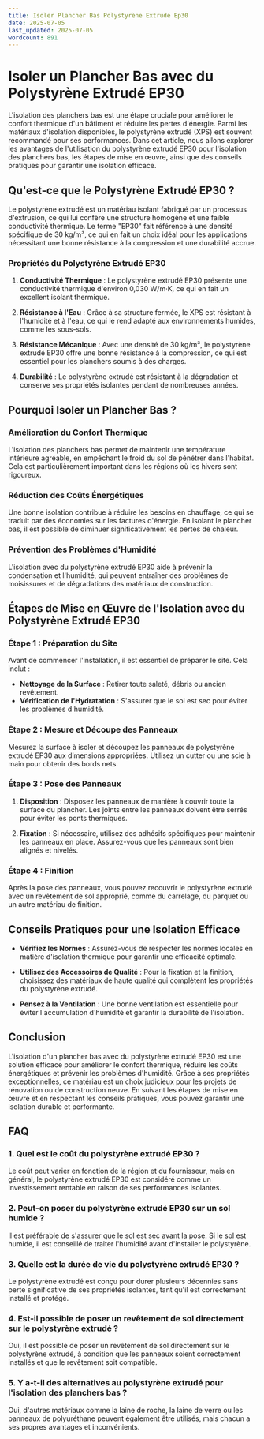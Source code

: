 ```yaml
---
title: Isoler Plancher Bas Polystyrène Extrudé Ep30
date: 2025-07-05
last_updated: 2025-07-05
wordcount: 891
---
```


# Isoler un Plancher Bas avec du Polystyrène Extrudé EP30

L'isolation des planchers bas est une étape cruciale pour améliorer le confort thermique d'un bâtiment et réduire les pertes d'énergie. Parmi les matériaux d'isolation disponibles, le polystyrène extrudé (XPS) est souvent recommandé pour ses performances. Dans cet article, nous allons explorer les avantages de l'utilisation du polystyrène extrudé EP30 pour l'isolation des planchers bas, les étapes de mise en œuvre, ainsi que des conseils pratiques pour garantir une isolation efficace.

## Qu'est-ce que le Polystyrène Extrudé EP30 ?

Le polystyrène extrudé est un matériau isolant fabriqué par un processus d'extrusion, ce qui lui confère une structure homogène et une faible conductivité thermique. Le terme "EP30" fait référence à une densité spécifique de 30 kg/m³, ce qui en fait un choix idéal pour les applications nécessitant une bonne résistance à la compression et une durabilité accrue.

### Propriétés du Polystyrène Extrudé EP30

1. **Conductivité Thermique** : Le polystyrène extrudé EP30 présente une conductivité thermique d'environ 0,030 W/m·K, ce qui en fait un excellent isolant thermique.
   
2. **Résistance à l'Eau** : Grâce à sa structure fermée, le XPS est résistant à l'humidité et à l'eau, ce qui le rend adapté aux environnements humides, comme les sous-sols.

3. **Résistance Mécanique** : Avec une densité de 30 kg/m³, le polystyrène extrudé EP30 offre une bonne résistance à la compression, ce qui est essentiel pour les planchers soumis à des charges.

4. **Durabilité** : Le polystyrène extrudé est résistant à la dégradation et conserve ses propriétés isolantes pendant de nombreuses années.

## Pourquoi Isoler un Plancher Bas ?

### Amélioration du Confort Thermique

L'isolation des planchers bas permet de maintenir une température intérieure agréable, en empêchant le froid du sol de pénétrer dans l'habitat. Cela est particulièrement important dans les régions où les hivers sont rigoureux.

### Réduction des Coûts Énergétiques

Une bonne isolation contribue à réduire les besoins en chauffage, ce qui se traduit par des économies sur les factures d'énergie. En isolant le plancher bas, il est possible de diminuer significativement les pertes de chaleur.

### Prévention des Problèmes d'Humidité

L'isolation avec du polystyrène extrudé EP30 aide à prévenir la condensation et l'humidité, qui peuvent entraîner des problèmes de moisissures et de dégradations des matériaux de construction.

## Étapes de Mise en Œuvre de l'Isolation avec du Polystyrène Extrudé EP30

### Étape 1 : Préparation du Site

Avant de commencer l'installation, il est essentiel de préparer le site. Cela inclut :

- **Nettoyage de la Surface** : Retirer toute saleté, débris ou ancien revêtement.
- **Vérification de l'Hydratation** : S'assurer que le sol est sec pour éviter les problèmes d'humidité.

### Étape 2 : Mesure et Découpe des Panneaux

Mesurez la surface à isoler et découpez les panneaux de polystyrène extrudé EP30 aux dimensions appropriées. Utilisez un cutter ou une scie à main pour obtenir des bords nets.

### Étape 3 : Pose des Panneaux

1. **Disposition** : Disposez les panneaux de manière à couvrir toute la surface du plancher. Les joints entre les panneaux doivent être serrés pour éviter les ponts thermiques.

2. **Fixation** : Si nécessaire, utilisez des adhésifs spécifiques pour maintenir les panneaux en place. Assurez-vous que les panneaux sont bien alignés et nivelés.

### Étape 4 : Finition

Après la pose des panneaux, vous pouvez recouvrir le polystyrène extrudé avec un revêtement de sol approprié, comme du carrelage, du parquet ou un autre matériau de finition.

## Conseils Pratiques pour une Isolation Efficace

- **Vérifiez les Normes** : Assurez-vous de respecter les normes locales en matière d'isolation thermique pour garantir une efficacité optimale.
  
- **Utilisez des Accessoires de Qualité** : Pour la fixation et la finition, choisissez des matériaux de haute qualité qui complètent les propriétés du polystyrène extrudé.

- **Pensez à la Ventilation** : Une bonne ventilation est essentielle pour éviter l'accumulation d'humidité et garantir la durabilité de l'isolation.

## Conclusion

L'isolation d'un plancher bas avec du polystyrène extrudé EP30 est une solution efficace pour améliorer le confort thermique, réduire les coûts énergétiques et prévenir les problèmes d'humidité. Grâce à ses propriétés exceptionnelles, ce matériau est un choix judicieux pour les projets de rénovation ou de construction neuve. En suivant les étapes de mise en œuvre et en respectant les conseils pratiques, vous pouvez garantir une isolation durable et performante.

## FAQ

### 1. Quel est le coût du polystyrène extrudé EP30 ?

Le coût peut varier en fonction de la région et du fournisseur, mais en général, le polystyrène extrudé EP30 est considéré comme un investissement rentable en raison de ses performances isolantes.

### 2. Peut-on poser du polystyrène extrudé EP30 sur un sol humide ?

Il est préférable de s'assurer que le sol est sec avant la pose. Si le sol est humide, il est conseillé de traiter l'humidité avant d'installer le polystyrène.

### 3. Quelle est la durée de vie du polystyrène extrudé EP30 ?

Le polystyrène extrudé est conçu pour durer plusieurs décennies sans perte significative de ses propriétés isolantes, tant qu'il est correctement installé et protégé.

### 4. Est-il possible de poser un revêtement de sol directement sur le polystyrène extrudé ?

Oui, il est possible de poser un revêtement de sol directement sur le polystyrène extrudé, à condition que les panneaux soient correctement installés et que le revêtement soit compatible.

### 5. Y a-t-il des alternatives au polystyrène extrudé pour l'isolation des planchers bas ?

Oui, d'autres matériaux comme la laine de roche, la laine de verre ou les panneaux de polyuréthane peuvent également être utilisés, mais chacun a ses propres avantages et inconvénients.